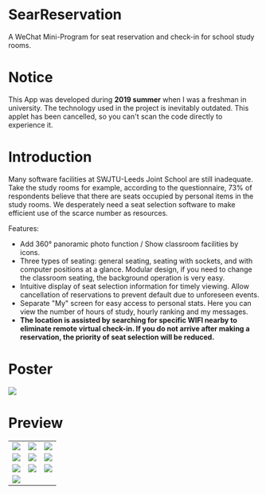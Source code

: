 # SearReservation
A WeChat Mini-Program for seat reservation and check-in for school study rooms.

# Notice
This App was developed during **2019 summer** when I was a freshman in university. The technology used in the project is inevitably outdated. This applet has been cancelled, so you can't scan the code directly to experience it.

# Introduction

Many software facilities at SWJTU-Leeds Joint School are still inadequate. Take the study rooms for example, according to the questionnaire, 73% of respondents believe that there are seats occupied by personal items in the study rooms. We desperately need a seat selection software to make efficient use of the scarce number as resources.

Features:

- Add 360° panoramic photo function / Show classroom facilities by icons.
- Three types of seating: general seating, seating with sockets, and with computer positions at a glance. Modular design, if you need to change the classroom seating, the background operation is very easy.
- Intuitive display of seat selection information for timely viewing. Allow cancellation of reservations to prevent default due to unforeseen events.
- Separate "My" screen for easy access to personal stats. Here you can view the number of hours of study, hourly ranking and my messages.
- **The location is assisted by searching for specific WIFI nearby to eliminate remote virtual check-in. If you do not arrive after making a reservation, the priority of seat selection will be reduced.**


# Poster
![](https://s1.ax1x.com/2022/07/27/vSI5g1.png)

# Preview

|  |  |  |
|--|--|--|
|![](https://s1.ax1x.com/2022/07/27/vSIJnf.png)|![](https://s1.ax1x.com/2022/07/27/vSI3ct.png)|![](https://s1.ax1x.com/2022/07/27/vSI8jP.png)
|![](https://s1.ax1x.com/2022/07/27/vSI11I.png)|![](https://s1.ax1x.com/2022/07/27/vSIl9A.png)|![](https://s1.ax1x.com/2022/07/27/vSIUAg.png)
|![](https://s1.ax1x.com/2022/07/27/vSItHS.png)|![](https://s1.ax1x.com/2022/07/27/vSIaNQ.png)|![](https://s1.ax1x.com/2022/07/27/vSIdhj.png)
|![](https://s1.ax1x.com/2022/07/27/vSI09s.png)|||
